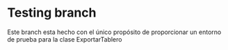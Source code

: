 # Testing branch

Este branch esta hecho con el único propósito de proporcionar un entorno de prueba para la clase ExportarTablero
